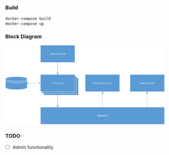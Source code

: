 ### Build
```
docker-compose build
docker-compose up
```

### Block Diagram
![](docs/BlockDiagram.png)


### TODO
* [ ] Admin functionality